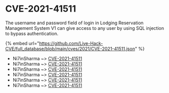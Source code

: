 # CVE-2021-41511

The username and password field of login in Lodging Reservation Management System V1 can give access to any user by using SQL injection to bypass authentication.

{% embed url="https://github.com/Live-Hack-CVE/full_database/blob/main/cves/2021/CVE-2021-41511.json" %}


* Ni7inSharma ~> [CVE-2021-41511](https://www.alice-snow.ru/2021/database/cve-2021-41511/cve-2021-41511-ni7insharma)
* Ni7inSharma ~> [CVE-2021-41511](https://www.alice-snow.ru/2021/database/cve-2021-41511/cve-2021-41511-ni7insharma)
* Ni7inSharma ~> [CVE-2021-41511](https://www.alice-snow.ru/2021/database/cve-2021-41511/cve-2021-41511-ni7insharma)
* Ni7inSharma ~> [CVE-2021-41511](https://www.alice-snow.ru/2021/database/cve-2021-41511/cve-2021-41511-ni7insharma)
* Ni7inSharma ~> [CVE-2021-41511](https://www.alice-snow.ru/2021/database/cve-2021-41511/cve-2021-41511-ni7insharma)
* Ni7inSharma ~> [CVE-2021-41511](https://www.alice-snow.ru/2021/database/cve-2021-41511/cve-2021-41511-ni7insharma)